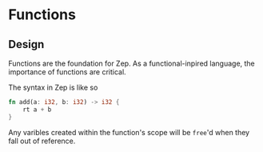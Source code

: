 # Functions

## Design

Functions are the foundation for Zep. As a functional-inpired language, the importance of functions are critical.

The syntax in Zep is like so

```rust
fn add(a: i32, b: i32) -> i32 {
    rt a + b
}
```

Any varibles created within the function's scope will be `free`'d when they fall out of reference.